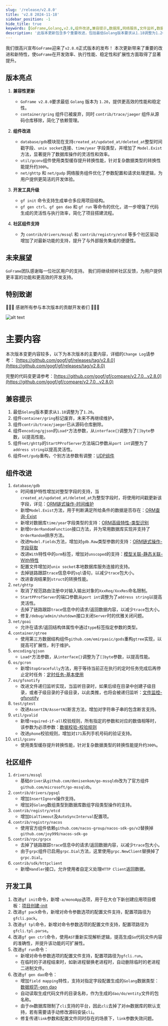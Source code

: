 ```yaml
---
slug: '/release/v2.8.0'
title: 'v2.8 2024-11-18'
sidebar_position: -1
hide_title: true
keywords: [GoFrame,Golang,v2.8,组件改进,兼容提示,数据库,网络服务,文件监听,数据校验,开发工具]
description: '此版本更新包含多个重要改进，包括最低Golang版本要求从1.18调整为1.20，废弃gring组件，删除jaeger组件，改进gjson参数形式，以及提高ghttp和gudp的灵活性。新特性包括数据库连接支持unix socket，支持time字段类型，gdb增加Exist方法，提升gconv转换性能，改进gvalid校验规则与gtest断言方法，增强gcron定时任务管理，并显著提升GoFrame开发工具的功能和扩展性。'
---
```



我们很高兴宣布`GoFrame`迎来了`v2.8.0`正式版本的发布！
本次更新带来了重要的改进和新特性，使`GoFrame`在开发效率、执行性能、稳定性和扩展性方面取得了显著提升。

## 版本亮点

1. **兼容性更新**
   - `GoFrame v2.8.0`要求最低 `Golang` 版本为 `1.20`，提供更高效的性能和稳定性。
   - `container/gring` 组件已被废弃，同时 `contrib/trace/jaeger` 组件从源码仓库移除，简化了依赖管理。

2. **组件改进**
   - `database/gdb`模块现在支持`created_at/updated_at/deleted_at`整型时间戳字段、`unix socket`连接、`time/year` 字段类型，并增加了 `Model.Exist` 方法，显著提升了数据库操作的灵活性和效率。
   - `util/gconv`组件使用类型缓存提升转换性能，针对复杂数据类型的转换性能提升约`300%`。
   - `net/ghttp` 和 `net/gudp` 网络服务组件优化了参数配置和请求处理逻辑，为用户提供更简洁的开发体验。

3. **开发工具升级**
   - `gf init` 命令支持生成单仓多应用项目结构。
   - `gf gen ctrl`、`gf gen dao` 和 `gf run` 等命令的优化，进一步增强了代码生成的灵活性与执行效率，简化了项目搭建流程。

4. **社区组件支持**
   - 为 `contrib/drivers/mssql` 和 `contrib/registry/etcd` 等多个社区驱动增加了对最新功能的支持，提升了与外部服务集成的便捷性。

## 未来展望

`GoFrame`团队感谢每一位社区用户的支持。
我们将继续倾听社区反馈，为用户提供更丰富的功能和更高效的开发支持。


## 特别致谢

💖💖💖 感谢所有参与本次版本的贡献开发者们 💖💖💖

![alt text](QQ_1731813654454.png)


# 主要内容

本次版本变更内容较多，以下为本次版本的主要内容，详细的`Change Log`请参考：
[https://github.com/gogf/gf/releases/tag/v2.8.0](https://github.com/gogf/gf/releases/tag/v2.8.0)

完整的代码变更请参考：[https://github.com/gogf/gf/compare/v2.7.0...v2.8.0](https://github.com/gogf/gf/compare/v2.7.0...v2.8.0)


## 兼容提示
1. 最低`Golang`版本要求从`1.18`调整为了`1.20`。
2. 组件`container/gring`标记废弃，未来不再继续维护。
3. 组件`contrib/trace/jaeger`已从源码仓库删除。
4. 组件`encoding/gjson`的`Load*`方法参数，从`interface{}`调整为了`[]byte`参数，以提高性能。
5. 组件`net/ghttp`的`StartPProfServer`方法端口参数从`port int`调整为了`address string`以提高灵活性。
6. 组件`net/gudp`重构，个别方法参数有调整：[UDP组件](../docs/组件列表/网络组件/UDP组件/UDP组件.md)

## 组件改进
1. `database/gdb`
   - 时间维护特性增加对整型字段的支持，当`created_at/updated_at/deleted_at`为整型字段时，将使用时间戳更新该字段，详见：[ORM链式操作-时间维护](../docs/核心组件/数据库ORM/ORM链式操作/ORM链式操作-时间维护/ORM链式操作-时间维护.md)
   - 新增`Model.Exist`方法，用于判断满足所给条件的数据是否存在：[ORM查询-Exist](../docs/核心组件/数据库ORM/ORM链式操作/ORM链式操作-数据查询/ORM查询-Exist.md)
   - 新增对数据库`time/year`字段类型的支持：[ORM高级特性-类型识别](../docs/核心组件/数据库ORM/ORM高级特性/ORM高级特性-类型识别.md)
   - 新增`OrderRandomFunction`接口方法，并为常用数据库实现并支持了`OrderRandom`排序方法。
   - 改进`Model.Fields`方法，增加对`gdb.Raw`类型参数的支持：[ORM链式操作-字段获取](../docs/核心组件/数据库ORM/ORM链式操作/ORM链式操作-字段获取.md)
   - 改进`With`特性中的`orm`标签，增加对`unscoped`的支持：[模型关联-静态关联-With特性](../docs/核心组件/数据库ORM/ORM链式操作/ORM链式操作-模型关联/模型关联-静态关联-With特性.md)
   - 配置文件增加对`unix socket`本地数据库服务连接的支持。
   - 去掉链路跟踪`trace`信息中的`sql`语句，以减少`trace`包大小。
   - 改进查询结果到`struct`的转换性能。
2. `net/ghttp`
   - 取消了规范路由注册中对输入输出对象的`XxxReq/XxxRes`命名限制。
   - `StartPProfServer`的端口参数从`port int`调整为了`address string`以提高灵活性。
   - 去掉了链路跟踪`trace`信息中的请求/返回数据内容，以减少`trace`包大小。
   - 修复`/debug/admin/shutdown`接口关闭`Server`时的优雅关闭问题。
3. `net/goai`
   - 允许在请求/返回结构体属性中通过`type`标签指定参数的类型。
4. `container/gtree`
   - 使用第三方数据结构组件`github.com/emirpasic/gods`重构`gtree`实现，以提高可扩展性，利于维护。
5. `encoding/gjson`
   - `Load*`方法参数，从`interface{}`调整为了`[]byte`参数，以提高性能。
6. `os/gcron`
   - 新增`StopGracefully`方法，用于等待当前正在执行的定时任务完成后再停止定时任务：[定时任务-基本使用](../docs/组件列表/系统相关/定时任务-gcron/定时任务-基本使用.md)
7. `os/gfsnotify`
   - 改进文件递归监听实现，当监听目录时，如果后续在目录中创建子级目录，或者子级目录的子级目录，以此类推，也将会被递归监听：[文件监控-gfsnotify](../docs/组件列表/系统相关/文件监控-gfsnotify/文件监控-gfsnotify.md)
8. `test/gtest`
   - 改进`AssertIN/AssertNI`断言方法，增加对字符串子串的包含断言支持。
9. `util/gvalid`
   - 新增`required-if-all`校验规则，所有指定的参数和对应的数值相等时，该参数为必须参数：[数据校验-校验规则](../docs/核心组件/数据校验/数据校验-校验规则.md)
   - 改进`phone`校验规则，增加对`171`系列手机号码的验证支持。
10. `util/gconv`
    - 使用类型缓存提升转换性能，针对复杂数据类型的转换性能提升约`300%`。

## 社区组件
1. `drivers/mssql`
   - 基础`driver`从`github.com/denisenkom/go-mssqldb`改为了官方组件`github.com/microsoft/go-mssqldb`。
2. `contrib/drivers/pgsql`
   - 增加`InsertIgnore`操作支持。
   - 增加对`Golang`数组类型到数据库数组字段类型操作的支持。
3. `contrib/registry/etcd`
   - 增加`DialTimeout`及`AutoSyncInterval`配置项。
4. `contrib/registry/nacos`
   - 使用官方组件依赖`github.com/nacos-group/nacos-sdk-go/v2`替换掉`github.com/joy999/nacos-sdk-go`
5. `contrib/rpc/grpcx`
   - 去掉了链路跟踪`trace`信息中的请求/返回数据内容，以减少`trace`包大小。
   - 由于`grpc`组件已启用`grpc.Dial`方法，这里使用`grpc.NewClient`替换掉了`grpc.Dial`。
6. `contrib/sdk/httpclient`
   - 新增`Handler`接口，允许使用者自定义处理`HTTP Client`返回数据。

## 开发工具
1. 改进`gf init`命令，新增`-a/monoApp`选项，用于在大仓下新创建应用项目模板：[项目创建-init](../docs/开发工具/项目创建-init.md)
2. 改进`gf pack`命令，新增对命令参数选项的配置文件支持，配置项路径为`gfcli.pack`。
3. 改进`gf tpl`命令，新增对命令参数选项的配置文件支持，配置项路径为`gfcli.tpl.parse`。
4. 改进`gf gen ctrl`命令，使用`AST`重新实现解析逻辑，提高生成`Go`代码文件内容的准确性，并提升该功能的可扩展性。
5. 改进`gf run`命令：
   - 新增对命令参数选项的配置文件支持，配置项路径为`gfcli.run`。
   - 在临时的子进程结束时，如新进程替换老进程时，自动删除临时的老进程二进制文件。
6. 改进`gf gen dao`命令：
   - 增加`field mapping`特性，支持对指定字段配置生成的`Golang`数据类型：[数据规范-gen dao](../docs/开发工具/代码生成-gen/数据规范-gen%20dao.md)
   - 自动读取生成代码文件的目录名称，作为生成的`dao/do/entity`文件的包名称。
   - 由于`dm`数据库限制了`cli`支持的平台，因此`cli`去掉了对`dm`数据库的默认支持，若有需要请手动修改源码安装`cli`。
   - 修复传递`link`参数和配置文件同时存在的场景下，`link`参数失效问题。
